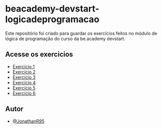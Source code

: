 # beacademy-devstart-logicadeprogramacao

Este repositório foi criado para guardar os exercícios 
feitos no módulo de lógica de programação do curso da be.academy
devstart.

## Acesse os exercicios 

 - [Exercício 1](https://github.com/JonathanR95/beacademy-devstart-logicadeprogramacao/blob/main/exercicio1.txt)
 - [Exercício 2](https://github.com/JonathanR95/beacademy-devstart-logicadeprogramacao/blob/main/exercicio2.txt)
 - [Exercício 3](https://github.com/JonathanR95/beacademy-devstart-logicadeprogramacao/blob/main/exercicio1.txt)
- [Exercício 4](https://github.com/JonathanR95/beacademy-devstart-logicadeprogramacao/blob/main/exercicio4.alg)
 - [Exercício 5](https://github.com/JonathanR95/beacademy-devstart-logicadeprogramacao/blob/main/exercicio5.alg)
 - [Exercício 6](https://github.com/JonathanR95/beacademy-devstart-logicadeprogramacao/blob/main/exercicio6.alg)
  
## Autor

- [@JonathanR95](https://github.com/JonathanR95)
